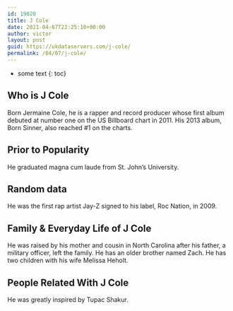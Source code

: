 ```yaml
---
id: 19020
title: J Cole
date: 2021-04-07T22:25:10+00:00
author: victor
layout: post
guid: https://ukdataservers.com/j-cole/
permalink: /04/07/j-cole/
---
```


* some text
{: toc}


## Who is J Cole



Born Jermaine Cole, he is a rapper and record producer whose first album debuted at number one on the US Billboard chart in 2011. His 2013 album, Born Sinner, also reached #1 on the charts.

                
                
                
## Prior to Popularity



He graduated magna cum laude from St. John&#8217;s University.

                
                
                
## Random data



He was the first rap artist Jay-Z signed to his label, Roc Nation, in 2009.

                
                
                
## Family & Everyday Life of J Cole



He was raised by his mother and cousin in North Carolina after his father, a military officer, left the family. He has an older brother named Zach. He has two children with his wife Melissa Heholt.

                
                
                
## People Related With J Cole



He was greatly inspired by Tupac Shakur.

                
              
            
          
          
          